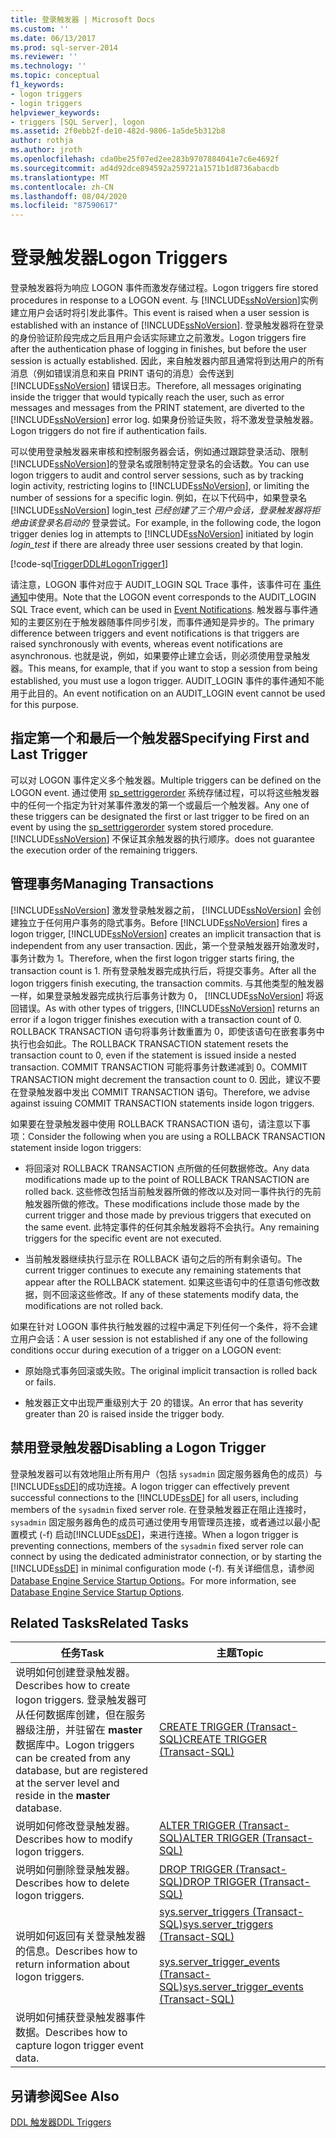 ```yaml
---
title: 登录触发器 | Microsoft Docs
ms.custom: ''
ms.date: 06/13/2017
ms.prod: sql-server-2014
ms.reviewer: ''
ms.technology: ''
ms.topic: conceptual
f1_keywords:
- logon triggers
- login triggers
helpviewer_keywords:
- triggers [SQL Server], logon
ms.assetid: 2f0ebb2f-de10-482d-9806-1a5de5b312b8
author: rothja
ms.author: jroth
ms.openlocfilehash: cda0be25f07ed2ee283b9707884041e7c6e4692f
ms.sourcegitcommit: ad4d92dce894592a259721a1571b1d8736abacdb
ms.translationtype: MT
ms.contentlocale: zh-CN
ms.lasthandoff: 08/04/2020
ms.locfileid: "87590617"
---
```

# <a name="logon-triggers"></a><span data-ttu-id="2da05-102">登录触发器</span><span class="sxs-lookup"><span data-stu-id="2da05-102">Logon Triggers</span></span>
  <span data-ttu-id="2da05-103">登录触发器将为响应 LOGON 事件而激发存储过程。</span><span class="sxs-lookup"><span data-stu-id="2da05-103">Logon triggers fire stored procedures in response to a LOGON event.</span></span> <span data-ttu-id="2da05-104">与 [!INCLUDE[ssNoVersion](../../includes/ssnoversion-md.md)]实例建立用户会话时将引发此事件。</span><span class="sxs-lookup"><span data-stu-id="2da05-104">This event is raised when a user session is established with an instance of [!INCLUDE[ssNoVersion](../../includes/ssnoversion-md.md)].</span></span> <span data-ttu-id="2da05-105">登录触发器将在登录的身份验证阶段完成之后且用户会话实际建立之前激发。</span><span class="sxs-lookup"><span data-stu-id="2da05-105">Logon triggers fire after the authentication phase of logging in finishes, but before the user session is actually established.</span></span> <span data-ttu-id="2da05-106">因此，来自触发器内部且通常将到达用户的所有消息（例如错误消息和来自 PRINT 语句的消息）会传送到 [!INCLUDE[ssNoVersion](../../includes/ssnoversion-md.md)] 错误日志。</span><span class="sxs-lookup"><span data-stu-id="2da05-106">Therefore, all messages originating inside the trigger that would typically reach the user, such as error messages and messages from the PRINT statement, are diverted to the [!INCLUDE[ssNoVersion](../../includes/ssnoversion-md.md)] error log.</span></span> <span data-ttu-id="2da05-107">如果身份验证失败，将不激发登录触发器。</span><span class="sxs-lookup"><span data-stu-id="2da05-107">Logon triggers do not fire if authentication fails.</span></span>  
  
 <span data-ttu-id="2da05-108">可以使用登录触发器来审核和控制服务器会话，例如通过跟踪登录活动、限制 [!INCLUDE[ssNoVersion](../../includes/ssnoversion-md.md)]的登录名或限制特定登录名的会话数。</span><span class="sxs-lookup"><span data-stu-id="2da05-108">You can use logon triggers to audit and control server sessions, such as by tracking login activity, restricting logins to [!INCLUDE[ssNoVersion](../../includes/ssnoversion-md.md)], or limiting the number of sessions for a specific login.</span></span> <span data-ttu-id="2da05-109">例如，在以下代码中，如果登录名 [!INCLUDE[ssNoVersion](../../includes/ssnoversion-md.md)] login_test *已经创建了三个用户会话，登录触发器将拒绝由该登录名启动的* 登录尝试。</span><span class="sxs-lookup"><span data-stu-id="2da05-109">For example, in the following code, the logon trigger denies log in attempts to [!INCLUDE[ssNoVersion](../../includes/ssnoversion-md.md)] initiated by login *login_test* if there are already three user sessions created by that login.</span></span>  
  
 [!code-sql[TriggerDDL#LogonTrigger1](../../snippets/tsql/SQL14/tsql/triggerddl/transact-sql/snippet_create_alter_drop_trigger.sql#logontrigger1)]  
  
 <span data-ttu-id="2da05-110">请注意，LOGON 事件对应于 AUDIT_LOGIN SQL Trace 事件，该事件可在 [事件通知](../service-broker/event-notifications.md)中使用。</span><span class="sxs-lookup"><span data-stu-id="2da05-110">Note that the LOGON event corresponds to the AUDIT_LOGIN SQL Trace event, which can be used in [Event Notifications](../service-broker/event-notifications.md).</span></span> <span data-ttu-id="2da05-111">触发器与事件通知的主要区别在于触发器随事件同步引发，而事件通知是异步的。</span><span class="sxs-lookup"><span data-stu-id="2da05-111">The primary difference between triggers and event notifications is that triggers are raised synchronously with events, whereas event notifications are asynchronous.</span></span> <span data-ttu-id="2da05-112">也就是说，例如，如果要停止建立会话，则必须使用登录触发器。</span><span class="sxs-lookup"><span data-stu-id="2da05-112">This means, for example, that if you want to stop a session from being established, you must use a logon trigger.</span></span> <span data-ttu-id="2da05-113">AUDIT_LOGIN 事件的事件通知不能用于此目的。</span><span class="sxs-lookup"><span data-stu-id="2da05-113">An event notification on an AUDIT_LOGIN event cannot be used for this purpose.</span></span>  
  
## <a name="specifying-first-and-last-trigger"></a><span data-ttu-id="2da05-114">指定第一个和最后一个触发器</span><span class="sxs-lookup"><span data-stu-id="2da05-114">Specifying First and Last Trigger</span></span>  
 <span data-ttu-id="2da05-115">可以对 LOGON 事件定义多个触发器。</span><span class="sxs-lookup"><span data-stu-id="2da05-115">Multiple triggers can be defined on the LOGON event.</span></span> <span data-ttu-id="2da05-116">通过使用 [sp_settriggerorder](/sql/relational-databases/system-stored-procedures/sp-settriggerorder-transact-sql) 系统存储过程，可以将这些触发器中的任何一个指定为针对某事件激发的第一个或最后一个触发器。</span><span class="sxs-lookup"><span data-stu-id="2da05-116">Any one of these triggers can be designated the first or last trigger to be fired on an event by using the [sp_settriggerorder](/sql/relational-databases/system-stored-procedures/sp-settriggerorder-transact-sql) system stored procedure.</span></span> [!INCLUDE[ssNoVersion](../../includes/ssnoversion-md.md)] <span data-ttu-id="2da05-117">不保证其余触发器的执行顺序。</span><span class="sxs-lookup"><span data-stu-id="2da05-117">does not guarantee the execution order of the remaining triggers.</span></span>  
  
## <a name="managing-transactions"></a><span data-ttu-id="2da05-118">管理事务</span><span class="sxs-lookup"><span data-stu-id="2da05-118">Managing Transactions</span></span>  
 <span data-ttu-id="2da05-119">[!INCLUDE[ssNoVersion](../../includes/ssnoversion-md.md)] 激发登录触发器之前， [!INCLUDE[ssNoVersion](../../includes/ssnoversion-md.md)] 会创建独立于任何用户事务的隐式事务。</span><span class="sxs-lookup"><span data-stu-id="2da05-119">Before [!INCLUDE[ssNoVersion](../../includes/ssnoversion-md.md)] fires a logon trigger, [!INCLUDE[ssNoVersion](../../includes/ssnoversion-md.md)] creates an implicit transaction that is independent from any user transaction.</span></span> <span data-ttu-id="2da05-120">因此，第一个登录触发器开始激发时，事务计数为 1。</span><span class="sxs-lookup"><span data-stu-id="2da05-120">Therefore, when the first logon trigger starts firing, the transaction count is 1.</span></span> <span data-ttu-id="2da05-121">所有登录触发器完成执行后，将提交事务。</span><span class="sxs-lookup"><span data-stu-id="2da05-121">After all the logon triggers finish executing, the transaction commits.</span></span> <span data-ttu-id="2da05-122">与其他类型的触发器一样，如果登录触发器完成执行后事务计数为 0， [!INCLUDE[ssNoVersion](../../includes/ssnoversion-md.md)] 将返回错误。</span><span class="sxs-lookup"><span data-stu-id="2da05-122">As with other types of triggers, [!INCLUDE[ssNoVersion](../../includes/ssnoversion-md.md)] returns an error if a logon trigger finishes execution with a transaction count of 0.</span></span> <span data-ttu-id="2da05-123">ROLLBACK TRANSACTION 语句将事务计数重置为 0，即使该语句在嵌套事务中执行也会如此。</span><span class="sxs-lookup"><span data-stu-id="2da05-123">The ROLLBACK TRANSACTION statement resets the transaction count to 0, even if the statement is issued inside a nested transaction.</span></span> <span data-ttu-id="2da05-124">COMMIT TRANSACTION 可能将事务计数递减到 0。</span><span class="sxs-lookup"><span data-stu-id="2da05-124">COMMIT TRANSACTION might decrement the transaction count to 0.</span></span> <span data-ttu-id="2da05-125">因此，建议不要在登录触发器中发出 COMMIT TRANSACTION 语句。</span><span class="sxs-lookup"><span data-stu-id="2da05-125">Therefore, we advise against issuing COMMIT TRANSACTION statements inside logon triggers.</span></span>  
  
 <span data-ttu-id="2da05-126">如果要在登录触发器中使用 ROLLBACK TRANSACTION 语句，请注意以下事项：</span><span class="sxs-lookup"><span data-stu-id="2da05-126">Consider the following when you are using a ROLLBACK TRANSACTION statement inside logon triggers:</span></span>  
  
-   <span data-ttu-id="2da05-127">将回滚对 ROLLBACK TRANSACTION 点所做的任何数据修改。</span><span class="sxs-lookup"><span data-stu-id="2da05-127">Any data modifications made up to the point of ROLLBACK TRANSACTION are rolled back.</span></span> <span data-ttu-id="2da05-128">这些修改包括当前触发器所做的修改以及对同一事件执行的先前触发器所做的修改。</span><span class="sxs-lookup"><span data-stu-id="2da05-128">These modifications include those made by the current trigger and those made by previous triggers that executed on the same event.</span></span> <span data-ttu-id="2da05-129">此特定事件的任何其余触发器将不会执行。</span><span class="sxs-lookup"><span data-stu-id="2da05-129">Any remaining triggers for the specific event are not executed.</span></span>  
  
-   <span data-ttu-id="2da05-130">当前触发器继续执行显示在 ROLLBACK 语句之后的所有剩余语句。</span><span class="sxs-lookup"><span data-stu-id="2da05-130">The current trigger continues to execute any remaining statements that appear after the ROLLBACK statement.</span></span> <span data-ttu-id="2da05-131">如果这些语句中的任意语句修改数据，则不回滚这些修改。</span><span class="sxs-lookup"><span data-stu-id="2da05-131">If any of these statements modify data, the modifications are not rolled back.</span></span>  
  
 <span data-ttu-id="2da05-132">如果在针对 LOGON 事件执行触发器的过程中满足下列任何一个条件，将不会建立用户会话：</span><span class="sxs-lookup"><span data-stu-id="2da05-132">A user session is not established if any one of the following conditions occur during execution of a trigger on a LOGON event:</span></span>  
  
-   <span data-ttu-id="2da05-133">原始隐式事务回滚或失败。</span><span class="sxs-lookup"><span data-stu-id="2da05-133">The original implicit transaction is rolled back or fails.</span></span>  
  
-   <span data-ttu-id="2da05-134">触发器正文中出现严重级别大于 20 的错误。</span><span class="sxs-lookup"><span data-stu-id="2da05-134">An error that has severity greater than 20 is raised inside the trigger body.</span></span>  
  
## <a name="disabling-a-logon-trigger"></a><span data-ttu-id="2da05-135">禁用登录触发器</span><span class="sxs-lookup"><span data-stu-id="2da05-135">Disabling a Logon Trigger</span></span>  
 <span data-ttu-id="2da05-136">登录触发器可以有效地阻止所有用户（包括 `sysadmin` 固定服务器角色的成员）与[!INCLUDE[ssDE](../../../includes/ssde-md.md)]的成功连接。</span><span class="sxs-lookup"><span data-stu-id="2da05-136">A logon trigger can effectively prevent successful connections to the [!INCLUDE[ssDE](../../../includes/ssde-md.md)] for all users, including members of the `sysadmin` fixed server role.</span></span> <span data-ttu-id="2da05-137">在登录触发器正在阻止连接时，`sysadmin` 固定服务器角色的成员可通过使用专用管理员连接，或者通过以最小配置模式 (-f) 启动[!INCLUDE[ssDE](../../../includes/ssde-md.md)]，来进行连接。</span><span class="sxs-lookup"><span data-stu-id="2da05-137">When a logon trigger is preventing connections, members of the `sysadmin` fixed server role can connect by using the dedicated administrator connection, or by starting the [!INCLUDE[ssDE](../../../includes/ssde-md.md)] in minimal configuration mode (-f).</span></span> <span data-ttu-id="2da05-138">有关详细信息，请参阅 [Database Engine Service Startup Options](../../database-engine/configure-windows/database-engine-service-startup-options.md)。</span><span class="sxs-lookup"><span data-stu-id="2da05-138">For more information, see [Database Engine Service Startup Options](../../database-engine/configure-windows/database-engine-service-startup-options.md).</span></span>  
  
## <a name="related-tasks"></a><span data-ttu-id="2da05-139">Related Tasks</span><span class="sxs-lookup"><span data-stu-id="2da05-139">Related Tasks</span></span>  
  
|<span data-ttu-id="2da05-140">任务</span><span class="sxs-lookup"><span data-stu-id="2da05-140">Task</span></span>|<span data-ttu-id="2da05-141">主题</span><span class="sxs-lookup"><span data-stu-id="2da05-141">Topic</span></span>|  
|----------|-----------|  
|<span data-ttu-id="2da05-142">说明如何创建登录触发器。</span><span class="sxs-lookup"><span data-stu-id="2da05-142">Describes how to create logon triggers.</span></span> <span data-ttu-id="2da05-143">登录触发器可从任何数据库创建，但在服务器级注册，并驻留在 **master** 数据库中。</span><span class="sxs-lookup"><span data-stu-id="2da05-143">Logon triggers can be created from any database, but are registered at the server level and reside in the **master** database.</span></span>|[<span data-ttu-id="2da05-144">CREATE TRIGGER (Transact-SQL)</span><span class="sxs-lookup"><span data-stu-id="2da05-144">CREATE TRIGGER &#40;Transact-SQL&#41;</span></span>](/sql/t-sql/statements/create-trigger-transact-sql)|  
|<span data-ttu-id="2da05-145">说明如何修改登录触发器。</span><span class="sxs-lookup"><span data-stu-id="2da05-145">Describes how to modify logon triggers.</span></span>|[<span data-ttu-id="2da05-146">ALTER TRIGGER (Transact-SQL)</span><span class="sxs-lookup"><span data-stu-id="2da05-146">ALTER TRIGGER &#40;Transact-SQL&#41;</span></span>](/sql/t-sql/statements/alter-trigger-transact-sql)|  
|<span data-ttu-id="2da05-147">说明如何删除登录触发器。</span><span class="sxs-lookup"><span data-stu-id="2da05-147">Describes how to delete logon triggers.</span></span>|[<span data-ttu-id="2da05-148">DROP TRIGGER (Transact-SQL)</span><span class="sxs-lookup"><span data-stu-id="2da05-148">DROP TRIGGER &#40;Transact-SQL&#41;</span></span>](/sql/t-sql/statements/drop-trigger-transact-sql)|  
|<span data-ttu-id="2da05-149">说明如何返回有关登录触发器的信息。</span><span class="sxs-lookup"><span data-stu-id="2da05-149">Describes how to return information about logon triggers.</span></span>|[<span data-ttu-id="2da05-150">sys.server_triggers (Transact-SQL)</span><span class="sxs-lookup"><span data-stu-id="2da05-150">sys.server_triggers &#40;Transact-SQL&#41;</span></span>](/sql/relational-databases/system-catalog-views/sys-server-triggers-transact-sql)<br /><br /> [<span data-ttu-id="2da05-151">sys.server_trigger_events (Transact-SQL)</span><span class="sxs-lookup"><span data-stu-id="2da05-151">sys.server_trigger_events &#40;Transact-SQL&#41;</span></span>](/sql/relational-databases/system-catalog-views/sys-server-trigger-events-transact-sql)|  
|<span data-ttu-id="2da05-152">说明如何捕获登录触发器事件数据。</span><span class="sxs-lookup"><span data-stu-id="2da05-152">Describes how to capture logon trigger event data.</span></span>||  
  
## <a name="see-also"></a><span data-ttu-id="2da05-153">另请参阅</span><span class="sxs-lookup"><span data-stu-id="2da05-153">See Also</span></span>  
 [<span data-ttu-id="2da05-154">DDL 触发器</span><span class="sxs-lookup"><span data-stu-id="2da05-154">DDL Triggers</span></span>](../triggers/ddl-triggers.md)  
  
  
